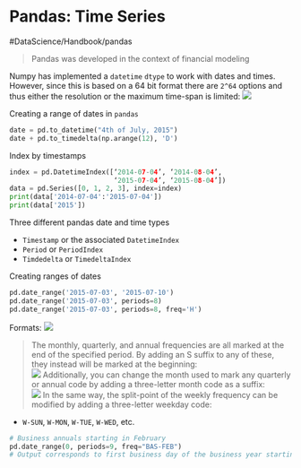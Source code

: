 # Pandas: Time Series
#DataScience/Handbook/pandas

> Pandas was developed in the context of financial modeling  

Numpy has implemented a `datetime` `dtype` to work with dates and times. However, since this is based on a 64 bit format there are `2^64` options and thus either the resolution or the maximum time-span is limited:
![](Numpy%20Python%20data%20types/3E9FE27D-6690-4349-882D-2CBE8F0F45C7.png)

Creating a range of dates in `pandas`
```python
date = pd.to_datetime("4th of July, 2015")
date + pd.to_timedelta(np.arange(12), 'D')
```


Index by timestamps
```python
index = pd.DatetimeIndex([‘2014-07-04’, ‘2014-08-04’,
                          ‘2015-07-04’, ‘2015-08-04’])
data = pd.Series([0, 1, 2, 3], index=index)
print(data['2014-07-04':'2015-07-04'])
print(data['2015'])
```


Three different pandas date and time types
* `Timestamp` or the associated `DatetimeIndex`
* `Period` or `PeriodIndex`
* `Timdedelta` or `TimedeltaIndex`


Creating ranges of dates
```python
pd.date_range('2015-07-03', '2015-07-10')
pd.date_range('2015-07-03', periods=8)
pd.date_range('2015-07-03', periods=8, freq='H')
```


Formats:
![](Numpy%20Python%20data%20types/3DC2F363-74F0-4246-99A0-EEB0728D45F2.png)
> The monthly, quarterly, and annual frequencies are all marked at the end of the specified period. By adding an S suffix to any of these, they instead will be marked at the beginning:  
![](Numpy%20Python%20data%20types/E2DABC91-EEAD-48E2-AF75-438DE58ABF29.png)
> Additionally, you can change the month used to mark any quarterly or annual code by adding a three-letter month code as a suffix:  
![](Numpy%20Python%20data%20types/F246AA74-7004-46D2-A56B-D6AFE0302AB8.png)
> In the same way, the split-point of the weekly frequency can be modified by adding a three-letter weekday code:  
* `W-SUN`, `W-MON`, `W-TUE`, `W-WED`, etc.

```python
# Business annuals starting in February
pd.date_range(0, periods=9, freq="BAS-FEB")
# Output corresponds to first business day of the business year starting in February
```







